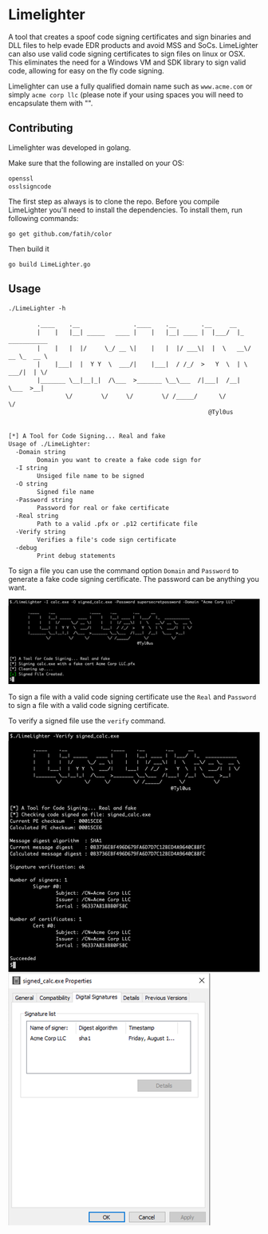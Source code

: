 # Limelighter

A tool that creates a spoof code signing certificates and sign binaries and DLL files to help evade EDR products and avoid MSS and SoCs. LimeLighter can also use valid code signing certificates to sign files on linux or OSX. This eliminates the need for a Windows VM and SDK library to sign valid code, allowing for easy on the fly code signing.

Limelighter can use a fully qualified domain name such as `www.acme.com` or simply `acme corp llc` (please note if your using spaces you will need to encapsulate them with "".

## Contributing
Limelighter was developed in golang.

Make sure that the following are installed on your OS:

```
openssl
osslsigncode
```

The first step as always is to clone the repo. Before you compile LimeLighter you'll need to install the dependencies. To install them, run following commands:
```
go get github.com/fatih/color
```

Then build it

```
go build LimeLighter.go
```



## Usage

```
./LimeLighter -h       

        .____    .__               .____    .__       .__     __                
        |    |   |__| _____   ____ |    |   |__| ____ |  |___/  |_  ___________ 
        |    |   |  |/     \_/ __ \|    |   |  |/ ___\|  |  \   __\/ __ \_  __ \
        |    |___|  |  Y Y  \  ___/|    |___|  / /_/  >   Y  \  | \  ___/|  | \/
        |_______ \__|__|_|  /\___  >_______ \__\___  /|___|  /__|  \___  >__|   
                \/        \/     \/        \/ /_____/      \/          \/         
                                                        @Tyl0us


[*] A Tool for Code Signing... Real and fake
Usage of ./LimeLighter:
  -Domain string
        Domain you want to create a fake code sign for
  -I string
        Unsiged file name to be signed
  -O string
        Signed file name
  -Password string
        Password for real or fake certificate
  -Real string
        Path to a valid .pfx or .p12 certificate file
  -Verify string
        Verifies a file's code sign certificate
  -debug
        Print debug statements

```

To sign a file you can use the command option `Domain` and `Password` to generate a fake code signing certificate. The password can be anything you want.

![Signing](Screenshots/Signing.png)

To sign a file with a valid code signing certificate use the `Real` and `Password` to sign a file with a valid code signing certificate.


To verify a signed file use the `verify` command.

![Verifying](Screenshots/Verifing.png)
![WindowsVerifying](Screenshots/WindowsVerifying.png)
